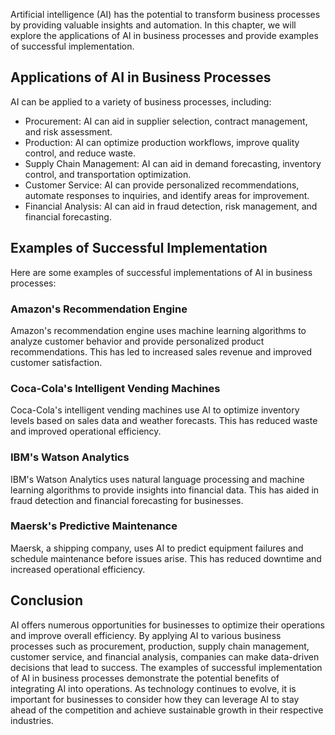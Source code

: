 
Artificial intelligence (AI) has the potential to transform business processes by providing valuable insights and automation. In this chapter, we will explore the applications of AI in business processes and provide examples of successful implementation.

Applications of AI in Business Processes
----------------------------------------

AI can be applied to a variety of business processes, including:

* Procurement: AI can aid in supplier selection, contract management, and risk assessment.
* Production: AI can optimize production workflows, improve quality control, and reduce waste.
* Supply Chain Management: AI can aid in demand forecasting, inventory control, and transportation optimization.
* Customer Service: AI can provide personalized recommendations, automate responses to inquiries, and identify areas for improvement.
* Financial Analysis: AI can aid in fraud detection, risk management, and financial forecasting.

Examples of Successful Implementation
-------------------------------------

Here are some examples of successful implementations of AI in business processes:

### Amazon's Recommendation Engine

Amazon's recommendation engine uses machine learning algorithms to analyze customer behavior and provide personalized product recommendations. This has led to increased sales revenue and improved customer satisfaction.

### Coca-Cola's Intelligent Vending Machines

Coca-Cola's intelligent vending machines use AI to optimize inventory levels based on sales data and weather forecasts. This has reduced waste and improved operational efficiency.

### IBM's Watson Analytics

IBM's Watson Analytics uses natural language processing and machine learning algorithms to provide insights into financial data. This has aided in fraud detection and financial forecasting for businesses.

### Maersk's Predictive Maintenance

Maersk, a shipping company, uses AI to predict equipment failures and schedule maintenance before issues arise. This has reduced downtime and increased operational efficiency.

Conclusion
----------

AI offers numerous opportunities for businesses to optimize their operations and improve overall efficiency. By applying AI to various business processes such as procurement, production, supply chain management, customer service, and financial analysis, companies can make data-driven decisions that lead to success. The examples of successful implementation of AI in business processes demonstrate the potential benefits of integrating AI into operations. As technology continues to evolve, it is important for businesses to consider how they can leverage AI to stay ahead of the competition and achieve sustainable growth in their respective industries.
